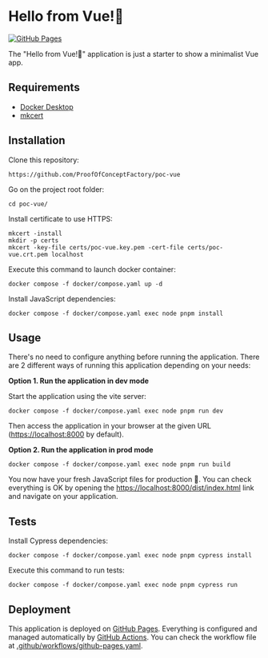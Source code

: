 Hello from Vue!👋
========================

[![GitHub Pages](https://github.com/ProofOfConceptFactory/poc-vue/actions/workflows/github-pages.yaml/badge.svg)](https://github.com/ProofOfConceptFactory/poc-vue/actions/workflows/github-pages.yaml)

The "Hello from Vue!👋" application is just a starter to show a minimalist Vue app.

Requirements
------------

* [Docker Desktop][1]
* [mkcert][2]

Installation
------------

Clone this repository:

```console
https://github.com/ProofOfConceptFactory/poc-vue
```

Go on the project root folder:

```console
cd poc-vue/
```

Install certificate to use HTTPS:

```console
mkcert -install
mkdir -p certs
mkcert -key-file certs/poc-vue.key.pem -cert-file certs/poc-vue.crt.pem localhost
```

Execute this command to launch docker container:

```console
docker compose -f docker/compose.yaml up -d
```

Install JavaScript dependencies:

```console
docker compose -f docker/compose.yaml exec node pnpm install
```

Usage
-----

There's no need to configure anything before running the application. There are
2 different ways of running this application depending on your needs:

**Option 1. Run the application in dev mode**

Start the application using the vite server:

```console
docker compose -f docker/compose.yaml exec node pnpm run dev
```

Then access the application in your browser at the given URL (<https://localhost:8000> by default).

**Option 2. Run the application in prod mode**

```console
docker compose -f docker/compose.yaml exec node pnpm run build
```
You now have your fresh JavaScript files for production 🚀.
You can check everything is OK by opening the [https://localhost:8000/dist/index.html][2] link and navigate on your application.

Tests
-----

Install Cypress dependencies:

```console
docker compose -f docker/compose.yaml exec node pnpm cypress install
```

Execute this command to run tests:

```console
docker compose -f docker/compose.yaml exec node pnpm cypress run
```

Deployment
----------

This application is deployed on [GitHub Pages][4].
Everything is configured and managed automatically by [GitHub Actions][5].
You can check the workflow file at [.github/workflows/github-pages.yaml][6].

[1]: https://www.docker.com/products/docker-desktop/
[2]: https://github.com/FiloSottile/mkcert
[3]: https://localhost:8000/dist/index.html
[4]: https://pages.github.com/
[5]: https://docs.github.com/en/actions
[6]: .github/workflows/github-pages.yaml
